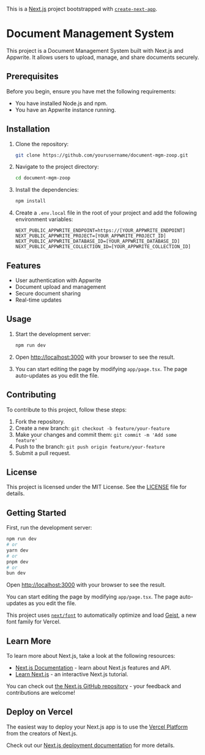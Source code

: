 This is a [Next.js](https://nextjs.org) project bootstrapped with [`create-next-app`](https://nextjs.org/docs/app/api-reference/cli/create-next-app).
# Document Management System

This project is a Document Management System built with Next.js and Appwrite. It allows users to upload, manage, and share documents securely.

## Prerequisites

Before you begin, ensure you have met the following requirements:

- You have installed Node.js and npm.
- You have an Appwrite instance running.

## Installation

1. Clone the repository:

    ```bash
    git clone https://github.com/yourusername/document-mgm-zoop.git
    ```

2. Navigate to the project directory:

    ```bash
    cd document-mgm-zoop
    ```

3. Install the dependencies:

    ```bash
    npm install
    ```

4. Create a `.env.local` file in the root of your project and add the following environment variables:

    ```env
    NEXT_PUBLIC_APPWRITE_ENDPOINT=https://[YOUR_APPWRITE_ENDPOINT]
    NEXT_PUBLIC_APPWRITE_PROJECT=[YOUR_APPWRITE_PROJECT_ID]
    NEXT_PUBLIC_APPWRITE_DATABASE_ID=[YOUR_APPWRITE_DATABASE_ID]
    NEXT_PUBLIC_APPWRITE_COLLECTION_ID=[YOUR_APPWRITE_COLLECTION_ID]
    ```

## Features

- User authentication with Appwrite
- Document upload and management
- Secure document sharing
- Real-time updates

## Usage

1. Start the development server:

    ```bash
    npm run dev
    ```

2. Open [http://localhost:3000](http://localhost:3000) with your browser to see the result.

3. You can start editing the page by modifying `app/page.tsx`. The page auto-updates as you edit the file.

## Contributing

To contribute to this project, follow these steps:

1. Fork the repository.
2. Create a new branch: `git checkout -b feature/your-feature`
3. Make your changes and commit them: `git commit -m 'Add some feature'`
4. Push to the branch: `git push origin feature/your-feature`
5. Submit a pull request.

## License

This project is licensed under the MIT License. See the [LICENSE](LICENSE) file for details.

## Getting Started

First, run the development server:

```bash
npm run dev
# or
yarn dev
# or
pnpm dev
# or
bun dev
```

Open [http://localhost:3000](http://localhost:3000) with your browser to see the result.

You can start editing the page by modifying `app/page.tsx`. The page auto-updates as you edit the file.

This project uses [`next/font`](https://nextjs.org/docs/app/building-your-application/optimizing/fonts) to automatically optimize and load [Geist](https://vercel.com/font), a new font family for Vercel.

## Learn More

To learn more about Next.js, take a look at the following resources:

- [Next.js Documentation](https://nextjs.org/docs) - learn about Next.js features and API.
- [Learn Next.js](https://nextjs.org/learn) - an interactive Next.js tutorial.

You can check out [the Next.js GitHub repository](https://github.com/vercel/next.js) - your feedback and contributions are welcome!

## Deploy on Vercel

The easiest way to deploy your Next.js app is to use the [Vercel Platform](https://vercel.com/new?utm_medium=default-template&filter=next.js&utm_source=create-next-app&utm_campaign=create-next-app-readme) from the creators of Next.js.

Check out our [Next.js deployment documentation](https://nextjs.org/docs/app/building-your-application/deploying) for more details.
